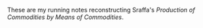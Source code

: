 These are my running notes reconstructing Sraffa's _Production of Commodities by Means of Commodities_.
